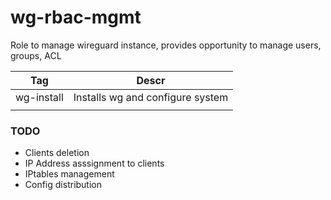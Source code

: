 # wg-rbac-mgmt
Role to manage wireguard instance, provides opportunity to manage users, groups, ACL 

|Tag| Descr|
|-|-|
|wg-install| Installs wg and configure system|
|||



### TODO

* Clients deletion
* IP Address asssignment to clients
* IPtables management
* Config distribution
